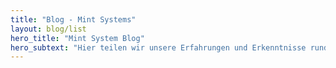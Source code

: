 ```yaml
---
title: "Blog - Mint Systems"
layout: blog/list
hero_title: "Mint System Blog"
hero_subtext: "Hier teilen wir unsere Erfahrungen und Erkenntnisse rund um unsere Arbeit."
---
```



